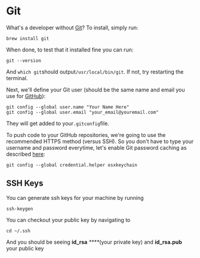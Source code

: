 # Git

What's a developer without [Git](http://git-scm.com/)? To install, simply run:

```text
brew install git
```

When done, to test that it installed fine you can run:

```text
git --version
```

And `which git`should output`/usr/local/bin/git`. If not, try restarting the terminal.

Next, we'll define your Git user \(should be the same name and email you use for [GitHub](https://github.com/)\):

```text
git config --global user.name "Your Name Here"
git config --global user.email "your_email@youremail.com"
```

They will get added to your`.gitconfig`file.

To push code to your GitHub repositories, we're going to use the recommended HTTPS method \(versus SSH\). So you don't have to type your username and password everytime, let's enable Git password caching as described [here](https://help.github.com/articles/set-up-git):

```text
git config --global credential.helper osxkeychain
```

## SSH Keys <a id="ssh-config-for-github"></a>

You can generate ssh keys for your machine by running

```text
ssh-keygen
```

You can checkout your public key by navigating to

```text
cd ~/.ssh
```

And you should be seeing **id\_rsa** _****_\(your private key\) and **id\_rsa.pub** your public key

